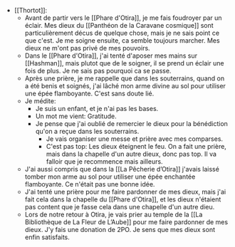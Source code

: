 - [[Thortot]]:
	- Avant de partir vers le [[Phare d'Otira]], je me fais foudroyer par un éclair. Mes dieux du [[Panthéon de la Caravane cosmique]] sont particulièrement décus de quelque chose, mais je ne sais point ce que c'est. Je me soigne ensuite, ca semble toujours marcher. Mes dieux ne m'ont pas privé de mes pouvoirs. 
	- Dans le [[Phare d'Otira]], j'ai tenté d'aposer mes mains sur [[Hashman]], mais plutot que de le soigner, il se prend un éclair une fois de plus. Je ne sais pas pourquoi ca se passe. 
	- Après une prière, je me rappelle que dans les souterrains, quand on a été benis et soignés, j'ai lâché mon arme divine au sol pour utiliser une épée flamboyante. C'est sans doute lié. 
	- Je médite:
		- Je suis un enfant, et je n'ai pas les bases.
		- Un mot me vient: Gratitude. 
		- Je pense que j'ai oublié de remercier le dieux pour la bénédiction qu'on a reçue dans les souterrains. 
			- Je vais organiser une messe et prière avec mes comparses. 
			- C'est pas top: Les dieux éteignent le feu. On a fait une prière, mais dans la chapelle d'un autre dieux, donc pas top. Il va falloir que je recommence mais ailleurs. 
	- J'ai aussi compris que dans la [[La Pêcherie d’Otira]] j'avais laissé tomber mon arme au sol pour utiliser une épée enchantée flamboyante. Ce n'était pas une bonne idée. 
	- J'ai tenté une prière pour me faire pardonner de mes dieux, mais j'ai fait cela dans la chapelle du [[Phare d'Otira]], et les dieux n'étaient pas content que je fasse cela dans une chapelle d'un autre dieu. 
	- Lors de notre retour à Otira, je vais prier au temple de la [[La Bibliothèque de La Fleur de L’Aube]] pour me faire pardonner de mes dieux. J'y fais une donation de 2PO. Je sens que mes dieux sont enfin satisfaits. 